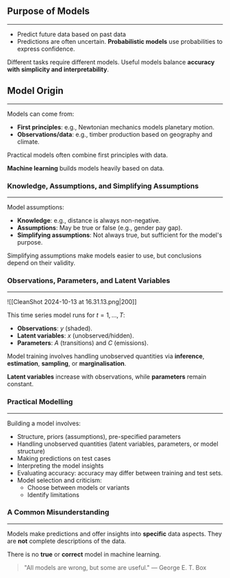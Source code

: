 ## Purpose of Models
---
- Predict future data based on past data
- Predictions are often uncertain. **Probabilistic models** use probabilities to express confidence.

Different tasks require different models. Useful models balance **accuracy with simplicity and interpretability**.

## Model Origin
---
Models can come from:
- **First principles**: e.g., Newtonian mechanics models planetary motion.
- **Observations/data**: e.g., timber production based on geography and climate.

Practical models often combine first principles with data.

**Machine learning** builds models heavily based on data.

### Knowledge, Assumptions, and Simplifying Assumptions
---
Model assumptions:
- **Knowledge**: e.g., distance is always non-negative.
- **Assumptions**: May be true or false (e.g., gender pay gap).
- **Simplifying assumptions**: Not always true, but sufficient for the model's purpose.

Simplifying assumptions make models easier to use, but conclusions depend on their validity.

### Observations, Parameters, and Latent Variables
---
![[CleanShot 2024-10-13 at 16.31.13.png|200]]

This time series model runs for $t = 1, \dots, T$:
- **Observations**: $y$ (shaded).
- **Latent variables**: $x$ (unobserved/hidden).
- **Parameters**: $A$ (transitions) and $C$ (emissions).

Model training involves handling unobserved quantities via **inference**, **estimation**, **sampling**, or **marginalisation**.

**Latent variables** increase with observations, while **parameters** remain constant.

### Practical Modelling
---
Building a model involves:
- Structure, priors (assumptions), pre-specified parameters
- Handling unobserved quantities (latent variables, parameters, or model structure)
- Making predictions on test cases
- Interpreting the model insights
- Evaluating accuracy: accuracy may differ between training and test sets.
- Model selection and criticism:
	- Choose between models or variants
	- Identify limitations

### A Common Misunderstanding
---
Models make predictions and offer insights into **specific** data aspects. They are **not** complete descriptions of the data.

There is no **true** or **correct** model in machine learning.

> "All models are wrong, but some are useful." — George E. T. Box
